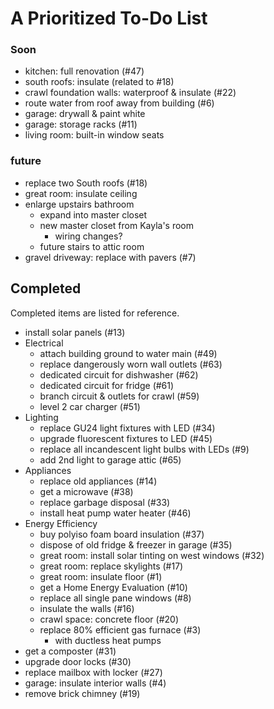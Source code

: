 
# A Prioritized To-Do List

### Soon

* kitchen: full renovation (#47)
* south roofs: insulate (related to #18)
* crawl foundation walls: waterproof & insulate (#22)
* route water from roof away from building (#6)
* garage: drywall & paint white
* garage: storage racks (#11)
* living room: built-in window seats

### future

* replace two South roofs (#18)
* great room: insulate ceiling
* enlarge upstairs bathroom
    * expand into master closet
    * new master closet from Kayla's room
        * wiring changes?
    * future stairs to attic room
* gravel driveway: replace with pavers (#7)

## Completed

Completed items are listed for reference.

* install solar panels (#13)
* Electrical
    * attach building ground to water main (#49)
    * replace dangerously worn wall outlets (#63)
    * dedicated circuit for dishwasher (#62)
    * dedicated circuit for fridge (#61)
    * branch circuit & outlets for crawl (#59)
    * level 2 car charger (#51)
* Lighting
    * replace GU24 light fixtures with LED (#34)
    * upgrade fluorescent fixtures to LED (#45)
    * replace all incandescent light bulbs with LEDs (#9)
    * add 2nd light to garage attic (#65)
* Appliances
    * replace old appliances (#14)
    * get a microwave (#38)
    * replace garbage disposal (#33)
    * install heat pump water heater (#46)
* Energy Efficiency
    * buy polyiso foam board insulation (#37)
    * dispose of old fridge & freezer in garage (#35)
    * great room: install solar tinting on west windows (#32)
    * great room: replace skylights (#17)
    * great room: insulate floor (#1)
    * get a Home Energy Evaluation (#10)
    * replace all single pane windows (#8)
    * insulate the walls (#16)
    * crawl space: concrete floor (#20)    
    * replace 80% efficient gas furnace (#3)
        * with ductless heat pumps
* get a composter (#31)
* upgrade door locks  (#30)
* replace mailbox with locker (#27)
* garage: insulate interior walls (#4)
* remove brick chimney (#19)
